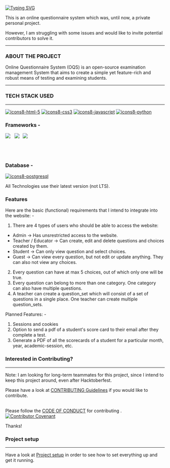 [![Typing SVG](https://readme-typing-svg.demolab.com?font=Poppins&size=50&pause=1000&color=FF0C0C&center=true&vCenter=true&width=1000&lines=Online+Questionnaire+System+(OQS))](https://git.io/typing-svg)


This is an online questionnaire system which was, until now, a private personal project.

However, I am struggling with some issues and would like to invite potential contributors to solve it.


------------

### ABOUT THE PROJECT
Online Questionnaire System (OQS) is an open-source examination management System that aims to create a simple yet feature-rich and robust means of testing and examining students.


------------



### TECH STACK USED

------------
[![icons8-html-5](https://user-images.githubusercontent.com/98693953/194344063-b7e6026f-f6d6-400c-807c-6a789f47f959.png)](https://developer.mozilla.org/en-US/docs/Glossary/HTML5)
[![icons8-css3](https://user-images.githubusercontent.com/98693953/194345602-be2274ef-7fa3-4873-9c79-83da955bb487.png)](https://developer.mozilla.org/en-US/docs/Web/CSS)
[![icons8-javascript](https://user-images.githubusercontent.com/98693953/194345624-bd2d17f8-8efc-414e-8ad9-768b0367d441.png)](https://developer.mozilla.org/en-US/docs/Web/JavaScript)
[![icons8-python](https://user-images.githubusercontent.com/98693953/194345558-0e33957f-9252-4a7b-a1bf-e2d828709f10.png)](https://www.python.org/doc/)



### Frameworks -
<div>
<a href="https://vuejs.org/guide/introduction.html"><img align="left" src="https://user-images.githubusercontent.com/98693953/194346224-bce7f828-7f92-4d54-a443-9655694e2ddd.png"/></a>
<a href="https://tailwindcss.com/docs"><img align="left" src="https://user-images.githubusercontent.com/98693953/194346266-55917c91-0f29-4cdd-b934-1a689bec6b29.png" hspace="10"/></a>
<a href="https://docs.djangoproject.com/en/4.1/"><img align="left" src="https://user-images.githubusercontent.com/98693953/194346305-8dedaeb6-d3a2-4341-b000-5c15b402309e.png">
</div></a>
<br/><br/><br/><br/>


### Database - 
[![icons8-postgresql](https://user-images.githubusercontent.com/98693953/194356660-0d8c2672-0b01-41c3-a831-86d19d1b938b.png)](https://www.postgresql.org/docs/)




All Technologies use their latest version (not LTS).




### Features
Here are the basic (functional) requirements that I intend to integrate into the website: -

1. There are 4 types of users who should be able to access the website:

- Admin -> Has unsrestricted access to the website.
- Teacher / Educator -> Can create, edit and delete questions and choices created by them.
- Student -> Can only view question and select choices.
- Guest -> Can view every question, but not edit or update anything. They can also not view any choices.

2. Every question can have at max 5 choices, out of which only one will be true.
3. Every question can belong to more than one category. One category can also have multiple questions.
4. A teacher can create a question_set which will consist of a set of questions in a single place. One teacher can create multiple question_sets.

Planned Features: -
1. Sessions and cookies
2. Option to send a pdf of a student's score card to their email after they complete a test.
3. Generate a PDF of all the scorecards of a student for a particular month, year, academic-session, etc.




### Interested in Contributing?

------------
Note: I am looking for long-term teammates for this project, since I intend to keep this project around, even after Hacktoberfest.

Please have a look at [CONTRIBUTING Guidelines](https://github.com/TheInspiredConjurer/Online-Questionnaire-System/blob/main/CONTRIBUTING.md) if you would like to contribute.<br><br>


Please follow the [CODE OF CONDUCT](https://github.com/TheInspiredConjurer/Online-Questionnaire-System/blob/main/CODE_OF_CONDUCT.md) for contributing . [![Contributor Covenant](https://img.shields.io/badge/Contributor%20Covenant-2.1-4baaaa.svg)](https://www.contributor-covenant.org/version/2/1/code_of_conduct/)


Thanks!



### Project setup
------------

Have a look at [Project setup](Project%20setup.md) in order to see how to set everything up and get it running.
